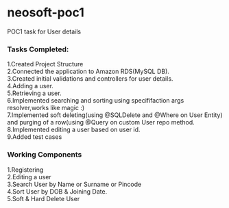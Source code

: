 # neosoft-poc1
POC1 task for User details

<h3>Tasks Completed:</h3>
1.Created Project Structure<br>
2.Connected the application to Amazon RDS(MySQL DB).<br>
3.Created initial validations and controllers for user details.<br>
4.Adding a user.<br>
5.Retrieving a user.<br>
6.Implemented searching and sorting using specififaction args resolver,works like magic :)<br>
7.Implemented soft deleting(using @SQLDelete and @Where on User Entity) and purging of a row(using @Query on custom User repo method.<br>
8.Implemented editing a user based on user id.<br>
9.Added test cases<br>

<h3>Working Components</h3>
1.Registering<br>
2.Editing a user<br>
3.Search User by Name or Surname or Pincode<br>
4.Sort User by DOB & Joining Date.<br>
5.Soft & Hard Delete User



